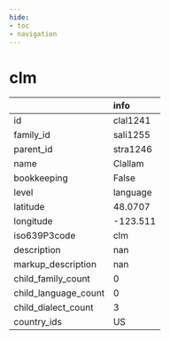 ```yaml
---
hide:
- toc
- navigation
---
```

# clm
|                      | info     |
|:---------------------|:---------|
| id                   | clal1241 |
| family_id            | sali1255 |
| parent_id            | stra1246 |
| name                 | Clallam  |
| bookkeeping          | False    |
| level                | language |
| latitude             | 48.0707  |
| longitude            | -123.511 |
| iso639P3code         | clm      |
| description          | nan      |
| markup_description   | nan      |
| child_family_count   | 0        |
| child_language_count | 0        |
| child_dialect_count  | 3        |
| country_ids          | US       |